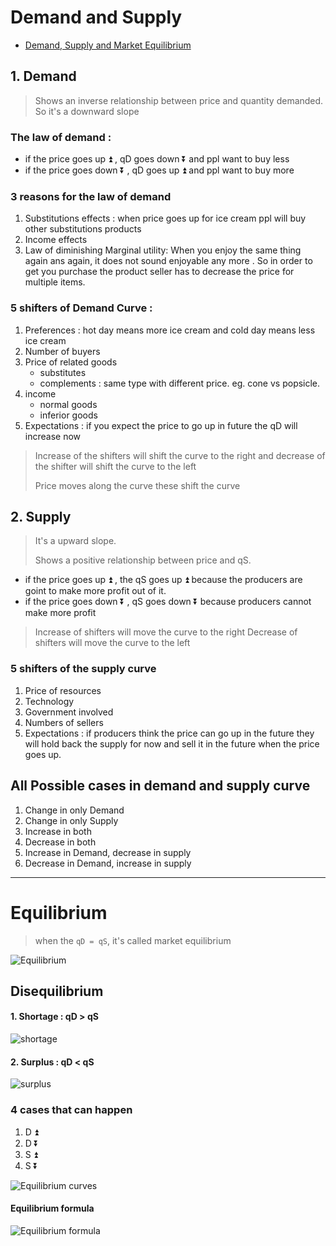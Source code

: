# Demand and Supply

- [Demand, Supply and Market Equilibrium](https://youtu.be/kIFBaaPJUO0)

## 1. Demand

> Shows an inverse relationship between price and quantity demanded. So it's a downward slope

### The law of demand :

- if the price goes up ⏫ , qD goes down ⏬ and ppl want to buy less
- if the price goes down ⏬ , qD goes up ⏫ and ppl want to buy more

### 3 reasons for the law of demand

1. Substitutions effects : when price goes up for ice cream ppl will buy other substitutions products
2. Income effects
3. Law of diminishing Marginal utility: When you enjoy the same thing again ans again, it does not sound enjoyable any more . So in order to get you purchase the product seller has to decrease the price for multiple items.

### 5 shifters of Demand Curve :

1. Preferences : hot day means more ice cream and cold day means less ice cream
2. Number of buyers
3. Price of related goods
   - substitutes
   - complements : same type with different price. eg. cone vs popsicle.
4. income
   - normal goods
   - inferior goods
5. Expectations : if you expect the price to go up in future the qD will increase now

> Increase of the shifters will shift the curve to the right and decrease of the shifter will shift the curve to the left
>
> Price moves along the curve these shift the curve

## 2. Supply

> It's a upward slope.
>
> Shows a positive relationship between price and qS.

- if the price goes up ⏫ , the qS goes up ⏫ because the producers are goint to make more profit out of it.
- if the price goes down ⏬ , qS goes down ⏬ because producers cannot make more profit

> Increase of shifters will move the curve to the right
> Decrease of shifters will move the curve to the left

### 5 shifters of the supply curve

1. Price of resources
2. Technology
3. Government involved
4. Numbers of sellers
5. Expectations : if producers think the price can go up in the future they will hold back the supply for now and sell it in the future when the price goes up.

## All Possible cases in demand and supply curve

1. Change in only Demand
2. Change in only Supply
3. Increase in both
4. Decrease in both
5. Increase in Demand, decrease in supply
6. Decrease in Demand, increase in supply

---

# Equilibrium

> when the `qD = qS`, it's called market equilibrium

![Equilibrium](./img/equilibrium1.png)

## Disequilibrium

#### 1. Shortage : qD > qS

![shortage](./img/shortage.png)

#### 2. Surplus : qD < qS

![surplus](./img/surplus.png)

### 4 cases that can happen

1. D ⏫
2. D ⏬
3. S ⏫
4. S ⏬

![Equilibrium curves](./img/equilibrium2.png)

#### Equilibrium formula

![Equilibrium formula](./img/equilibrium3.png)
